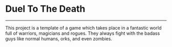 # Duel To The Death
-------
This project is a template of a game which takes place in a fantastic world full of warriors, magicians and rogues. 
They always fight with the badass guys like normal humans, orks, and even zombies.
